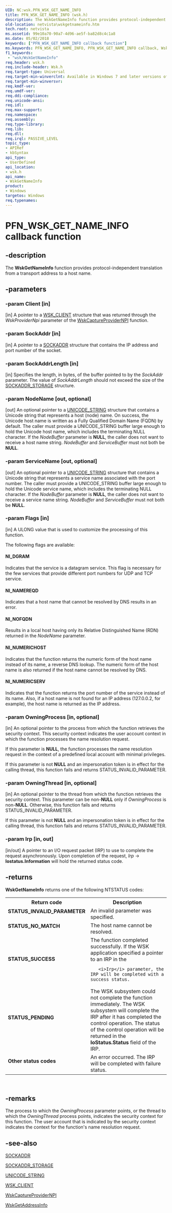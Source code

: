 ```yaml
---
UID: NC:wsk.PFN_WSK_GET_NAME_INFO
title: PFN_WSK_GET_NAME_INFO (wsk.h)
description: The WskGetNameInfo function provides protocol-independent translation from a transport address to a host name.
old-location: netvista\wskgetnameinfo.htm
tech.root: netvista
ms.assetid: 99e10a70-90a7-4d96-ae5f-ba82d8c4c1a8
ms.date: 05/02/2018
keywords: ["PFN_WSK_GET_NAME_INFO callback function"]
ms.keywords: PFN_WSK_GET_NAME_INFO, PFN_WSK_GET_NAME_INFO callback, WskGetNameInfo, WskGetNameInfo callback function [Network Drivers Starting with Windows Vista], netvista.wskgetnameinfo, wsk/WskGetNameInfo, wskref_cebad0ad-55bc-4fae-9c73-5a501417ea5c.xml
f1_keywords:
 - "wsk/WskGetNameInfo"
req.header: wsk.h
req.include-header: Wsk.h
req.target-type: Universal
req.target-min-winverclnt: Available in Windows 7 and later versions of the Windows operating   systems.
req.target-min-winversvr: 
req.kmdf-ver: 
req.umdf-ver: 
req.ddi-compliance: 
req.unicode-ansi: 
req.idl: 
req.max-support: 
req.namespace: 
req.assembly: 
req.type-library: 
req.lib: 
req.dll: 
req.irql: PASSIVE_LEVEL
topic_type:
- APIRef
- kbSyntax
api_type:
- UserDefined
api_location:
- wsk.h
api_name:
- WskGetNameInfo
product:
- Windows
targetos: Windows
req.typenames: 
---
```


# PFN_WSK_GET_NAME_INFO callback function


## -description


The 
  <b>WskGetNameInfo</b> function provides protocol-independent translation from a transport address to a host
  name.


## -parameters




### -param Client [in]

[in] A pointer to a 
     <a href="https://docs.microsoft.com/windows-hardware/drivers/network/wsk-client">WSK_CLIENT</a> structure that was returned through
     the 
     <i>WskProviderNpi</i> parameter of the 
     <a href="https://docs.microsoft.com/windows-hardware/drivers/ddi/wsk/nf-wsk-wskcaptureprovidernpi">
     WskCaptureProviderNPI</a> function.


### -param SockAddr [in]

[in] A pointer to a 
     <a href="https://docs.microsoft.com/windows/desktop/api/ws2def/ns-ws2def-sockaddr">SOCKADDR</a> structure that contains the IP address
     and port number of the socket.


### -param SockAddrLength [in]

[in] Specifies the length, in bytes, of the buffer pointed to by the 
     <i>SockAddr</i> parameter. The value of 
     <i>SockAddrLength</i> should not exceed the size of the 
     <a href="https://docs.microsoft.com/windows/desktop/api/ws2def/ns-ws2def-sockaddr_storage">SOCKADDR_STORAGE</a> structure.


### -param NodeName [out, optional]

[out] An optional pointer to a 
     <a href="https://docs.microsoft.com/windows/desktop/api/ntdef/ns-ntdef-_unicode_string">UNICODE_STRING</a> structure that contains a
     Unicode string that represents a host (node) name. On success, the Unicode host name is written as a
     Fully Qualified Domain Name (FQDN) by default. The caller must provide a UNICODE_STRING buffer large
     enough to hold the Unicode host name, which includes the terminating NULL character. If the 
     <i>NodeBuffer</i> parameter is <b>NULL</b>, the caller does not want to receive a host name string. 
     <i>NodeBuffer</i> and 
     <i>ServiceBuffer</i> must not both be <b>NULL</b>.


### -param ServiceName [out, optional]

[out] An optional pointer to a 
     <a href="https://docs.microsoft.com/windows/desktop/api/ntdef/ns-ntdef-_unicode_string">UNICODE_STRING</a> structure that contains a
     Unicode string that represents a service name associated with the port number. The caller must provide a
     UNICODE_STRING buffer large enough to hold the Unicode service name, which includes the terminating NULL
     character. If the 
     <i>NodeBuffer</i> parameter is <b>NULL</b>, the caller does not want to receive a service name string. 
     <i>NodeBuffer</i> and 
     <i>ServiceBuffer</i> must not both be <b>NULL</b>.


### -param Flags [in]

[in] A ULONG value that is used to customize the processing of this function.
     

The following flags are available:





#### NI_DGRAM

Indicates that the service is a datagram service. This flag is necessary for the few services
       that provide different port numbers for UDP and TCP service.



#### NI_NAMEREQD

Indicates that a host name that cannot be resolved by DNS results in an error.



#### NI_NOFQDN

Results in a local host having only its Relative Distinguished Name (RDN) returned in the 
       <i>NodeName</i> parameter.



#### NI_NUMERICHOST

Indicates that the function returns the numeric form of the host name instead of its name, a
       reverse DNS lookup. The numeric form of the host name is also returned if the host name cannot be
       resolved by DNS.



#### NI_NUMERICSERV

Indicates that the function returns the port number of the service instead of its name. Also, if
       a host name is not found for an IP address (127.0.0.2, for example), the host name is returned as the
       IP address.


### -param OwningProcess [in, optional]

[in] An optional pointer to the process from which the function retrieves the security context.
     This security context indicates the user account context in which the function processes the name
     resolution request.
     

If this parameter is <b>NULL</b>, the function processes the name resolution request in the context of a
     predefined local account with minimal privileges.

If this parameter is not <b>NULL</b> and an impersonation token is in effect for the calling thread, this
     function fails and returns STATUS_INVALID_PARAMETER.


### -param OwningThread [in, optional]

[in] An optional pointer to the thread from which the function retrieves the security context.
     This parameter can be non-<b>NULL</b> only if 
     <i>OwningProcess</i> is non-<b>NULL</b>. Otherwise, this function fails and returns STATUS_INVALID_PARAMETER.
     

If this parameter is not <b>NULL</b> and an impersonation token is in effect for the calling thread, this
     function fails and returns STATUS_INVALID_PARAMETER.


### -param Irp [in, out]

[in/out] A pointer to an I/O request packet (IRP) to use to complete the request asynchronously.
     Upon completion of the request, 
     <i>Irp</i> ->
     <b>Iostatus.Information</b> will hold the returned status code.


## -returns



<b>WskGetNameInfo</b> returns one of the following NTSTATUS codes:

<table>
<tr>
<th>Return code</th>
<th>Description</th>
</tr>
<tr>
<td width="40%">
<dl>
<dt><b>STATUS_INVALID_PARAMETER</b></dt>
</dl>
</td>
<td width="60%">
An invalid parameter was specified.

</td>
</tr>
<tr>
<td width="40%">
<dl>
<dt><b>STATUS_NO_MATCH</b></dt>
</dl>
</td>
<td width="60%">
The host name cannot be resolved.

</td>
</tr>
<tr>
<td width="40%">
<dl>
<dt><b>STATUS_SUCCESS</b></dt>
</dl>
</td>
<td width="60%">
The function completed successfully. If the WSK application specified a pointer to an IRP in the
       
       <i>Irp</i> parameter, the IRP will be completed with a success status.

</td>
</tr>
<tr>
<td width="40%">
<dl>
<dt><b>STATUS_PENDING</b></dt>
</dl>
</td>
<td width="60%">
The WSK subsystem could not complete the function immediately. The WSK subsystem will complete
       the IRP after it has completed the control operation. The status of the control operation will be
       returned in the 
       <b>IoStatus.Status</b> field of the IRP.

</td>
</tr>
<tr>
<td width="40%">
<dl>
<dt><b>Other status codes</b></dt>
</dl>
</td>
<td width="60%">
An error occurred. The IRP will be completed with failure status.

</td>
</tr>
</table>
 




## -remarks



The process to which the 
    <i>OwningProcess</i> parameter points, or the thread to which the 
    <i>OwningThread</i> process points, indicates the security context for this function. The user account
    that is indicated by the security context indicates the context for the function's name resolution
    request.




## -see-also




<a href="https://docs.microsoft.com/windows/desktop/api/ws2def/ns-ws2def-sockaddr">SOCKADDR</a>



<a href="https://docs.microsoft.com/windows/desktop/api/ws2def/ns-ws2def-sockaddr_storage">SOCKADDR_STORAGE</a>



<a href="https://docs.microsoft.com/windows/desktop/api/ntdef/ns-ntdef-_unicode_string">UNICODE_STRING</a>



<a href="https://docs.microsoft.com/windows-hardware/drivers/network/wsk-client">WSK_CLIENT</a>



<a href="https://docs.microsoft.com/windows-hardware/drivers/ddi/wsk/nf-wsk-wskcaptureprovidernpi">WskCaptureProviderNPI</a>



<a href="https://docs.microsoft.com/windows-hardware/drivers/ddi/wsk/nc-wsk-pfn_wsk_get_address_info">WskGetAddressInfo</a>
 

 

